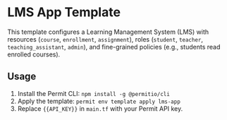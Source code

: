 # LMS App Template
This template configures a Learning Management System (LMS) with resources (`course`, `enrollment`, `assignment`), roles (`student`, `teacher`, `teaching_assistant`, `admin`), and fine-grained policies (e.g., students read enrolled courses).

## Usage
1. Install the Permit CLI: `npm install -g @permitio/cli`
2. Apply the template: `permit env template apply lms-app`
3. Replace `{{API_KEY}}` in `main.tf` with your Permit API key.
